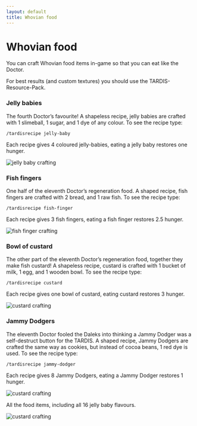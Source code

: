 ```yaml
---
layout: default
title: Whovian food
---
```


# Whovian food

You can craft Whovian food items in-game so that you can eat like the Doctor.

For best results (and custom textures) you should use the TARDIS-Resource-Pack.

### Jelly babies

The fourth Doctor’s favourite! A shapeless recipe, jelly babies are crafted with 1 slimeball, 1 sugar, and 1 dye of any
colour. To see the recipe type:

    /tardisrecipe jelly-baby

Each recipe gives 4 coloured jelly-babies, eating a jelly baby restores one hunger.

![jelly baby crafting](images/docs/jelly_baby.jpg)

### Fish fingers

One half of the eleventh Doctor’s regeneration food. A shaped recipe, fish fingers are crafted with 2 bread, and 1 raw
fish. To see the recipe type:

    /tardisrecipe fish-finger

Each recipe gives 3 fish fingers, eating a fish finger restores 2.5 hunger.

![fish finger crafting](images/docs/fish_fingers.jpg)

### Bowl of custard

The other part of the eleventh Doctor’s regeneration food, together they make fish custard! A shapeless recipe, custard
is crafted with 1 bucket of milk, 1 egg, and 1 wooden bowl. To see the recipe type:

    /tardisrecipe custard

Each recipe gives one bowl of custard, eating custard restores 3 hunger.

![custard crafting](images/docs/bowl_of_custard.jpg)

### Jammy Dodgers

The eleventh Doctor fooled the Daleks into thinking a Jammy Dodger was a self-destruct button for the TARDIS. A shaped
recipe, Jammy Dodgers are crafted the same way as cookies, but instead of cocoa beans, 1 red dye is used. To see the
recipe type:

    /tardisrecipe jammy-dodger

Each recipe gives 8 Jammy Dodgers, eating a Jammy Dodger restores 1 hunger.

![custard crafting](images/docs/jammy_dodger.jpg)

All the food items, including all 16 jelly baby flavours.

![custard crafting](images/docs/tardis_food.jpg)

